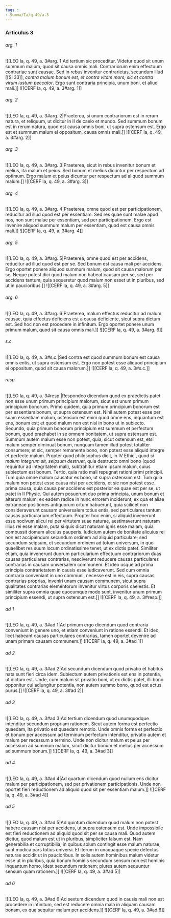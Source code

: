 ```yaml
---
tags : 
- Summa/Ia/q.49/a.3
---
```


### Articulus 3

###### arg. 1
![[LEO Ia, q. 49, a. 3#arg. 1|Ad tertium sic proceditur. Videtur quod sit unum summum malum, quod sit causa omnis mali. Contrariorum enim effectuum contrariae sunt causae. Sed in rebus invenitur contrarietas, secundum illud [[Si 33]], *contra malum bonum est, et contra vitam mors; sic et contra virum iustum peccator*. Ergo sunt contraria principia, unum boni, et aliud mali.]]
![[CERF Ia, q. 49, a. 3#arg. 1]]

###### arg. 2
![[LEO Ia, q. 49, a. 3#arg. 2|Praeterea, si unum contrariorum est in rerum natura, et reliquum, ut dicitur in II de caelo et mundo. Sed summum bonum est in rerum natura, quod est causa omnis boni, ut supra ostensum est. Ergo est et summum malum ei oppositum, causa omnis mali.]]
![[CERF Ia, q. 49, a. 3#arg. 2]]

###### arg. 3
![[LEO Ia, q. 49, a. 3#arg. 3|Praeterea, sicut in rebus invenitur bonum et melius, ita malum et peius. Sed bonum et melius dicuntur per respectum ad optimum. Ergo malum et peius dicuntur per respectum ad aliquod summum malum.]]
![[CERF Ia, q. 49, a. 3#arg. 3]]

###### arg. 4
![[LEO Ia, q. 49, a. 3#arg. 4|Praeterea, omne quod est per participationem, reducitur ad illud quod est per essentiam. Sed res quae sunt malae apud nos, non sunt malae per essentiam, sed per participationem. Ergo est invenire aliquod summum malum per essentiam, quod est causa omnis mali.]]
![[CERF Ia, q. 49, a. 3#arg. 4]]

###### arg. 5
![[LEO Ia, q. 49, a. 3#arg. 5|Praeterea, omne quod est per accidens, reducitur ad illud quod est per se. Sed bonum est causa mali per accidens. Ergo oportet ponere aliquod summum malum, quod sit causa malorum per se. Neque potest dici quod malum non habeat causam per se, sed per accidens tantum, quia sequeretur quod malum non esset ut in pluribus, sed ut in paucioribus.]]
![[CERF Ia, q. 49, a. 3#arg. 5]]

###### arg. 6
![[LEO Ia, q. 49, a. 3#arg. 6|Praeterea, malum effectus reducitur ad malum causae, quia effectus deficiens est a causa deficiente, sicut supra dictum est. Sed hoc non est procedere in infinitum. Ergo oportet ponere unum primum malum, quod sit causa omnis mali.]]
![[CERF Ia, q. 49, a. 3#arg. 6]]

###### s.c.
![[LEO Ia, q. 49, a. 3#s.c.|Sed contra est quod summum bonum est causa omnis entis, ut supra ostensum est. Ergo non potest esse aliquod principium ei oppositum, quod sit causa malorum.]]
![[CERF Ia, q. 49, a. 3#s.c.]]

###### resp.
![[LEO Ia, q. 49, a. 3#resp.|Respondeo dicendum quod ex praedictis patet non esse unum primum principium malorum, sicut est unum primum principium bonorum. Primo quidem, quia primum principium bonorum est per essentiam bonum, ut supra ostensum est. Nihil autem potest esse per suam essentiam malum, ostensum est enim quod omne ens, inquantum est ens, bonum est; et quod malum non est nisi in bono ut in subiecto. Secundo, quia primum bonorum principium est summum et perfectum bonum, quod praehabet in se omnem bonitatem, ut supra ostensum est. Summum autem malum esse non potest, quia, sicut ostensum est, etsi malum semper diminuat bonum, nunquam tamen illud potest totaliter consumere; et sic, semper remanente bono, non potest esse aliquid integre et perfecte malum. Propter quod philosophus dicit, in IV Ethic., quod *si malum integrum sit, seipsum destruet*, quia destructo omni bono (quod requiritur ad integritatem mali), subtrahitur etiam ipsum malum, cuius subiectum est bonum. Tertio, quia ratio mali repugnat rationi primi principii. Tum quia omne malum causatur ex bono, ut supra ostensum est. Tum quia malum non potest esse causa nisi per accidens, et sic non potest esse prima causa, quia causa per accidens est posterior ea quae est per se, ut patet in II Physic. Qui autem posuerunt duo prima principia, unum bonum et alterum malum, ex eadem radice in hunc errorem inciderunt, ex qua et aliae extraneae positiones antiquorum ortum habuerunt, quia scilicet non consideraverunt causam universalem totius entis, sed particulares tantum causas particularium effectuum. Propter hoc enim, si aliquid invenerunt esse nocivum alicui rei per virtutem suae naturae, aestimaverunt naturam illius rei esse malam, puta si quis dicat naturam ignis esse malam, quia combussit domum alicuius pauperis. Iudicium autem de bonitate alicuius rei non est accipiendum secundum ordinem ad aliquid particulare; sed secundum seipsum, et secundum ordinem ad totum universum, in quo quaelibet res suum locum ordinatissime tenet, ut ex dictis patet. Similiter etiam, quia invenerunt duorum particularium effectuum contrariorum duas causas particulares contrarias, nesciverunt reducere causas particulares contrarias in causam universalem communem. Et ideo usque ad prima principia contrarietatem in causis esse iudicaverunt. Sed cum omnia contraria conveniant in uno communi, necesse est in eis, supra causas contrarias proprias, inveniri unam causam communem, sicut supra qualitates contrarias elementorum invenitur virtus corporis caelestis. Et similiter supra omnia quae quocumque modo sunt, invenitur unum primum principium essendi, ut supra ostensum est.]]
![[CERF Ia, q. 49, a. 3#resp.]]

###### ad 1
![[LEO Ia, q. 49, a. 3#ad 1|Ad primum ergo dicendum quod contraria conveniunt in genere uno, et etiam conveniunt in ratione essendi. Et ideo, licet habeant causas particulares contrarias, tamen oportet devenire ad unam primam causam communem.]]
![[CERF Ia, q. 49, a. 3#ad 1]]

###### ad 2
![[LEO Ia, q. 49, a. 3#ad 2|Ad secundum dicendum quod privatio et habitus nata sunt fieri circa idem. Subiectum autem privationis est ens in potentia, ut dictum est. Unde, cum malum sit privatio boni, ut ex dictis patet, illi bono opponitur cui adiungitur potentia, non autem summo bono, quod est actus purus.]]
![[CERF Ia, q. 49, a. 3#ad 2]]

###### ad 3
![[LEO Ia, q. 49, a. 3#ad 3|Ad tertium dicendum quod unumquodque intenditur secundum propriam rationem. Sicut autem forma est perfectio quaedam, ita privatio est quaedam remotio. Unde omnis forma et perfectio et bonum per accessum ad terminum perfectum intenditur, privatio autem et malum per recessum a termino. Unde non dicitur malum et peius per accessum ad summum malum, sicut dicitur bonum et melius per accessum ad summum bonum.]]
![[CERF Ia, q. 49, a. 3#ad 3]]

###### ad 4
![[LEO Ia, q. 49, a. 3#ad 4|Ad quartum dicendum quod nullum ens dicitur malum per participationem, sed per privationem participationis. Unde non oportet fieri reductionem ad aliquid quod sit per essentiam malum.]]
![[CERF Ia, q. 49, a. 3#ad 4]]

###### ad 5
![[LEO Ia, q. 49, a. 3#ad 5|Ad quintum dicendum quod malum non potest habere causam nisi per accidens, ut supra ostensum est. Unde impossibile est fieri reductionem ad aliquid quod sit per se causa mali. Quod autem dicitur, quod malum est ut in pluribus, simpliciter falsum est. Nam generabilia et corruptibilia, in quibus solum contingit esse malum naturae, sunt modica pars totius universi. Et iterum in unaquaque specie defectus naturae accidit ut in paucioribus. In solis autem hominibus malum videtur esse ut in pluribus, quia bonum hominis secundum sensum non est hominis inquantum homo, idest secundum rationem; plures autem sequuntur sensum quam rationem.]]
![[CERF Ia, q. 49, a. 3#ad 5]]

###### ad 6
![[LEO Ia, q. 49, a. 3#ad 6|Ad sextum dicendum quod in causis mali non est procedere in infinitum, sed est reducere omnia mala in aliquam causam bonam, ex qua sequitur malum per accidens.]]
![[CERF Ia, q. 49, a. 3#ad 6]]

